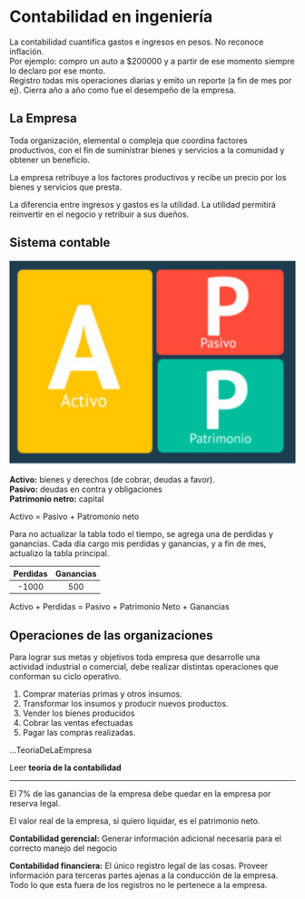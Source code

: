 # Contabilidad en ingeniería

La contabilidad cuantifica gastos e ingresos en pesos. No reconoce inflación.  
Por ejemplo: compro un auto a $200000 y a partir de ese momento siempre lo declaro por ese monto.  
Registro todas mis operaciones diarias y emito un reporte (a fin de mes por ej). Cierra año a año como fue el desempeño de la empresa.

## La Empresa

Toda organización, elemental o compleja que coordina factores productivos, con el fin de suministrar bienes y servicios a la comunidad y obtener un beneficio.

La empresa retribuye a los factores productivos y recibe un precio por los bienes y servicios que presta.

La diferencia entre ingresos y gastos es la utilidad. La utilidad permitirá reinvertir en el negocio y retribuir a sus dueños.

## Sistema contable

![Activo, Pasivo y patromonio neto](2019-03-11-16-39-48.png)

**Activo:** bienes y derechos (de cobrar, deudas a favor).  
**Pasivo:** deudas en contra y obligaciones  
**Patrimonio netro:** capital  

Activo = Pasivo + Patromonio neto

Para no actualizar la tabla todo el tiempo, se agrega una de perdidas y ganancias. Cada dia cargo mis perdidas y ganancias, y a fin de mes, actualizo la tabla principal.

| Perdidas | Ganancias |
| :------: | :-------: |
|  -1000   |    500    |

Activo + Perdidas = Pasivo + Patrimonio Neto + Ganancias

## Operaciones de las organizaciones

Para lograr sus metas y objetivos toda empresa que desarrolle una actividad industrial o comercial, debe realizar distintas operaciones que conforman su ciclo operativo.

1. Comprar materias primas y otros insumos.
2. Transformar los insumos y producir nuevos productos.
3. Vender los bienes producidos
4. Cobrar las ventas efectuadas
5. Pagar las compras realizadas.

...TeoriaDeLaEmpresa

Leer **teoría de la contabilidad**

---

El 7% de las ganancias de la empresa debe quedar en la empresa por reserva legal.

El valor real de la empresa, si quiero liquidar, es el patrimonio neto.

**Contabilidad gerencial:** Generar información adicional necesaria para el correcto manejo del negocio

**Contabilidad financiera:** El único registro legal de las cosas. Proveer información para terceras partes ajenas a la conducción de la empresa. Todo lo que esta fuera de los registros no le pertenece a la empresa.
